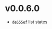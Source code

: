 # v0.0.6.0
 * [`de655ef`](https://github.com/lucaspopp0/hass-updatemanager/commit/de655ef) list states

